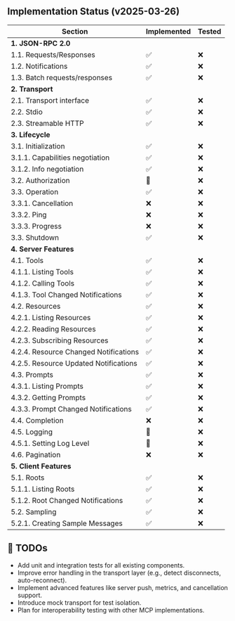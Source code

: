 ## Implementation Status (v2025-03-26)

| Section                               | Implemented        | Tested |
|---------------------------------------|--------------------|--------|
| **1. JSON-RPC 2.0**                   |                    |        |
| 1.1. Requests/Responses               | :white_check_mark: | :x:    |
| 1.2. Notifications                    | :white_check_mark: | :x:    |
| 1.3. Batch requests/responses         | :white_check_mark: | :x:    |
| **2. Transport**                      |                    |        |
| 2.1. Transport interface              | :white_check_mark: | :x:    |
| 2.2. Stdio                            | :white_check_mark: | :x:    |
| 2.3. Streamable HTTP                  | :white_check_mark: | :x:    |
| **3. Lifecycle**                      |                    |        |
| 3.1. Initialization                   | :white_check_mark: | :x:    |
| 3.1.1. Capabilities negotiation       | :white_check_mark: | :x:    |
| 3.1.2. Info negotiation               | :white_check_mark: | :x:    |
| 3.2. Authorization                    | :construction:     | :x:    |
| 3.3. Operation                        | :white_check_mark: | :x:    |
| 3.3.1. Cancellation                   | :x:                | :x:    |
| 3.3.2. Ping                           | :x:                | :x:    |
| 3.3.3. Progress                       | :x:                | :x:    |
| 3.3. Shutdown                         | :white_check_mark: | :x:    |
| **4. Server Features**                |                    |        |
| 4.1. Tools                            | :white_check_mark: | :x:    |
| 4.1.1. Listing Tools                  | :white_check_mark: | :x:    |
| 4.1.2. Calling Tools                  | :white_check_mark: | :x:    |
| 4.1.3. Tool Changed Notifications     | :white_check_mark: | :x:    |
| 4.2. Resources                        | :white_check_mark: | :x:    |
| 4.2.1. Listing Resources              | :white_check_mark: | :x:    |
| 4.2.2. Reading Resources              | :white_check_mark: | :x:    |
| 4.2.3. Subscribing Resources          | :white_check_mark: | :x:    |
| 4.2.4. Resource Changed Notifications | :white_check_mark: | :x:    |
| 4.2.5. Resource Updated Notifications | :white_check_mark: | :x:    |
| 4.3. Prompts                          | :white_check_mark: | :x:    |
| 4.3.1. Listing Prompts                | :white_check_mark: | :x:    |
| 4.3.2. Getting Prompts                | :white_check_mark: | :x:    |
| 4.3.3. Prompt Changed Notifications   | :white_check_mark: | :x:    |
| 4.4. Completion                       | :x:                | :x:    |
| 4.5. Logging                          | :construction:     | :x:    |
| 4.5.1. Setting Log Level              | :construction:     | :x:    |
| 4.6. Pagination                       | :x:                | :x:    |
| **5. Client Features**                |                    |        |
| 5.1. Roots                            | :white_check_mark: | :x:    |
| 5.1.1. Listing Roots                  | :white_check_mark: | :x:    |
| 5.1.2. Root Changed Notifications     | :white_check_mark: | :x:    |
| 5.2. Sampling                         | :white_check_mark: | :x:    |
| 5.2.1. Creating Sample Messages       | :white_check_mark: | :x:    |

## 🧩 TODOs

- Add unit and integration tests for all existing components.
- Improve error handling in the transport layer (e.g., detect disconnects, auto-reconnect).
- Implement advanced features like server push, metrics, and cancellation support.
- Introduce mock transport for test isolation.
- Plan for interoperability testing with other MCP implementations.
